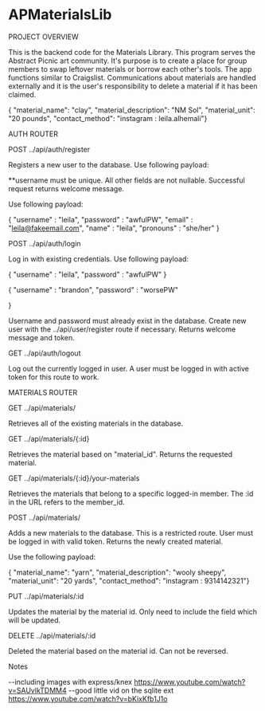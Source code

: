 # APMaterialsLib

PROJECT OVERVIEW

This is the backend code for the Materials Library. This program serves the Abstract Picnic art community. It's purpose is to create a place for group members to swap leftover materials or borrow each other's tools. The app functions similar to Craigslist. Communications about materials are handled externally and it is the user's responsibility to delete a material if it has been claimed. 


{ "material_name": "clay", "material_description": "NM Sol", "material_unit": "20 pounds", "contact_method": "instagram : leila.alhemali"}


AUTH ROUTER

POST ../api/auth/register 

Registers a new user to the database. Use following payload: 

**username must be unique. All other fields are not nullable. Successful request returns welcome message.

Use following payload:

{
    "username" : "leila",
    "password" : "awfulPW",
    "email" : "leila@fakeemail.com",
    "name" : "leila",
    "pronouns" : "she/her"
}


POST ../api/auth/login 

Log in with existing credentials. Use following payload:

{
    "username" : "leila",
    "password" : "awfulPW"
}

 {
    "username" : "brandon",
    "password" : "worsePW"

 }  

Username and password must already exist in the database. Create new user with the ../api/user/register route if necessary. Returns welcome message and token. 

GET ../api/auth/logout

Log out the currently logged in user. A user must be logged in with active token for this route to work.

MATERIALS ROUTER

GET ../api/materials/

Retrieves all of the existing materials in the database. 

GET ../api/materials/{:id}

Retrieves the material based on "material_id". Returns the requested material.

GET ../api/materials/{:id}/your-materials

Retrieves the materials that belong to a specific logged-in member. The :id in the URL refers to the member_id.


POST ../api/materials/

Adds a new materials to the database. This is a restricted route. User must be logged in with valid token. Returns the newly created material.

Use the following payload:

{ "material_name": "yarn", "material_description": "wooly sheepy", "material_unit": "20 yards", "contact_method": "instagram : 9314142321"}

PUT ../api/materials/:id

Updates the material by the material id. Only need to include the field which will be updated.

DELETE ../api/materials/:id

Deleted the material based on the material id. Can not be reversed. 



Notes

--including images with express/knex
https://www.youtube.com/watch?v=SAUvlkTDMM4
--good little vid on the sqlite ext 
https://www.youtube.com/watch?v=bKixKfb1J1o


